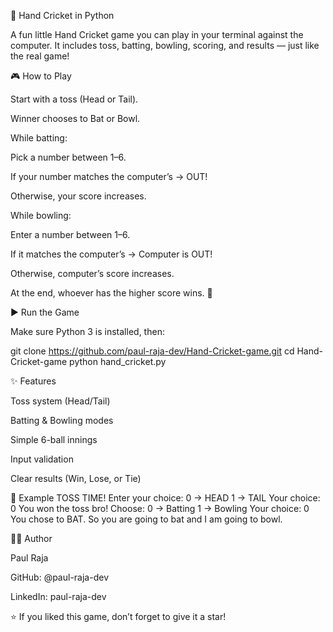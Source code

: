 🏏 Hand Cricket in Python

A fun little Hand Cricket game you can play in your terminal against the computer.
It includes toss, batting, bowling, scoring, and results — just like the real game!

🎮 How to Play

Start with a toss (Head or Tail).

Winner chooses to Bat or Bowl.

While batting:

Pick a number between 1–6.

If your number matches the computer’s → OUT!

Otherwise, your score increases.

While bowling:

Enter a number between 1–6.

If it matches the computer’s → Computer is OUT!

Otherwise, computer’s score increases.

At the end, whoever has the higher score wins. 🎉

▶️ Run the Game

Make sure Python 3 is installed, then:

git clone https://github.com/paul-raja-dev/Hand-Cricket-game.git
cd Hand-Cricket-game
python hand_cricket.py

✨ Features

Toss system (Head/Tail)

Batting & Bowling modes

Simple 6-ball innings

Input validation

Clear results (Win, Lose, or Tie)

📌 Example
TOSS TIME! Enter your choice:
0 -> HEAD
1 -> TAIL
Your choice: 0
You won the toss bro!
Choose:
0 -> Batting
1 -> Bowling
Your choice: 0
You chose to BAT.
So you are going to bat and I am going to bowl.

👨‍💻 Author

Paul Raja

GitHub: @paul-raja-dev

LinkedIn: paul-raja-dev

⭐ If you liked this game, don’t forget to give it a star!